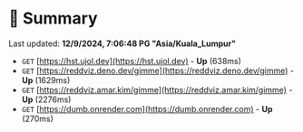 # 📖 Summary
Last updated: **12/9/2024, 7:06:48 PG "Asia/Kuala_Lumpur"**

- `GET` [https://hst.ujol.dev](https://hst.ujol.dev) - **Up** (638ms)
- `GET` [https://reddviz.deno.dev/gimme](https://reddviz.deno.dev/gimme) - **Up** (1629ms)
- `GET` [https://reddviz.amar.kim/gimme](https://reddviz.amar.kim/gimme) - **Up** (2276ms)
- `GET` [https://dumb.onrender.com](https://dumb.onrender.com) - **Up** (270ms)
